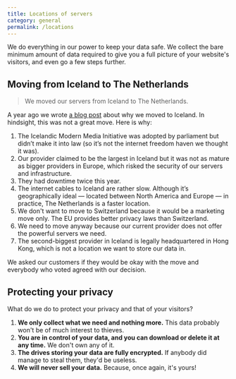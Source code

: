```yaml
---
title: Locations of servers
category: general
permalink: /locations
---
```


We do everything in our power to keep your data safe. We collect the bare minimum amount of data required to give you a full picture of your website's visitors, and even go a few steps further.

## Moving from Iceland to The Netherlands

<blockquote class="red">
  <p>We moved our servers from Iceland to The Netherlands.</p>
</blockquote>

A year ago we wrote [a blog post](https://blog.simpleanalytics.com/why-we-moved-our-servers-to-iceland) about why we moved to Iceland. In hindsight, this was not a great move. Here is why:

1. The Icelandic Modern Media Initiative was adopted by parliament but didn’t make it into law (so it’s not the internet freedom haven we thought it was).
1. Our provider claimed to be the largest in Iceland but it was not as mature as bigger providers in Europe, which risked the security of our servers and infrastructure.
1. They had downtime twice this year.
1. The internet cables to Iceland are rather slow. Although it’s geographically ideal — located between North America and Europe — in practice, The Netherlands is a faster location.
1. We don't want to move to Switzerland because it would be a marketing move only. The EU provides better privacy laws than Switzerland.
1. We need to move anyway because our current provider does not offer the powerful servers we need.
1. The second-biggest provider in Iceland is legally headquartered in Hong Kong, which is not a location we want to store our data in.

We asked our customers if they would be okay with the move and everybody who voted agreed with our decision.

## Protecting your privacy

What do we do to protect your privacy and that of your visitors?

1. **We only collect what we need and nothing more.** This data probably won't be of much interest to thieves.
1. **You are in control of your data, and you can download or delete it at any time.** We don't own any of it.
1. **The drives storing your data are fully encrypted.** If anybody did manage to steal them, they'd be useless.
1. **We will never sell your data.** Because, once again, it's yours!

<img class="drawing" src="https://assets.simpleanalytics.com/images/drawings/magnifying-glass.png" alt="">
